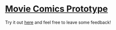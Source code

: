 # [Movie Comics Prototype](https://movie-comics.netlify.app)

Try it out [here](https://movie-comics.netlify.app) and feel free to leave some feedback!
